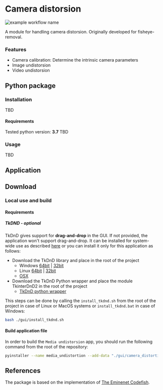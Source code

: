 # Camera distorsion
![example workflow name](https://github.com/Peter-Kocsis/camera-distortion/workflows/Publish/badge.svg)

A module for handling camera distorsion. Originally developed for fisheye-removal.

### Features
* Camera calibration: Determine the intrinsic camera parameters
* Image undistorsion
* Video undistorsion

## Python package

### Installation
TBD

#### Requirements
Tested python version: **3.7**
TBD

### Usage
TBD

## Application

## Download

### Local use and build

#### Requirements
##### TkDND - optional
TkDnD gives support for **drag-and-drop** in the GUI. If not provided, the application won't support drag-and-drop. It can be installed for system-wide use as described [here](https://stackoverflow.com/questions/25427347/how-to-install-and-use-tkdnd-with-python-tkinter-on-osx) or you can install it only for this application as follows:
* Download the TkDnD library and place in the root of the project 
    * Windows [64bit](https://sourceforge.net/projects/tkdnd/files/Windows%20Binaries/TkDND%202.8/tkdnd2.8-win32-x86_64.tar.gz/download) | 
[32bit](https://sourceforge.net/projects/tkdnd/files/Windows%20Binaries/TkDND%202.8/tkdnd2.8-win32-ix86.tar.gz/download)  
    * Linux [64bit](https://sourceforge.net/projects/tkdnd/files/Linux%20Binaries/TkDND%202.8/tkdnd2.8-linux-x86_64.tar.gz/download) | 
[32bit](https://sourceforge.net/projects/tkdnd/files/Linux%20Binaries/TkDND%202.8/tkdnd2.8-linux-ix86.tar.gz/download)  
    * [OSX](https://sourceforge.net/projects/tkdnd/files/OS%20X%20Binaries/TkDND%202.8/tkdnd2.8-OSX-MountainLion.tar.gz/download)
* Download the TkDnD Python wrapper and place the module TkinterDnD2 in the root of the project
    * [TkDnD python wrapper](https://sourceforge.net/projects/tkinterdnd/files/TkinterDnD2/TkinterDnD2-0.3.zip/download)
    
This steps can be done by calling the `install_tkdnd.sh` from the root of the project in case of Linux or MacOS systems or `install_tkdnd.bat` in case of Windows:

```bash
bash ./gui/install_tkdnd.sh
```

#### Build application file
In order to build the `Media undistorsion` app, you should run the following command from the root of the repository:
```bash
pyinstaller --name media_undistortion --add-data "./gui/camera_distortion.ui;." --add-data "./gui/icon.png;." --add-data "./tkdnd2.8;./tkdnd2.8" --hidden-import "pygubu.builder.tkstdwidgets" --hidden-import "pygubu.builder.ttkstdwidgets" --icon "./gui/icon.ico" --onefile ./gui/camera_distortion_app.py
```

## References
The package is based on the implementation of [The Eminenet Codefish](https://www.theeminentcodfish.com/gopro-calibration/).

